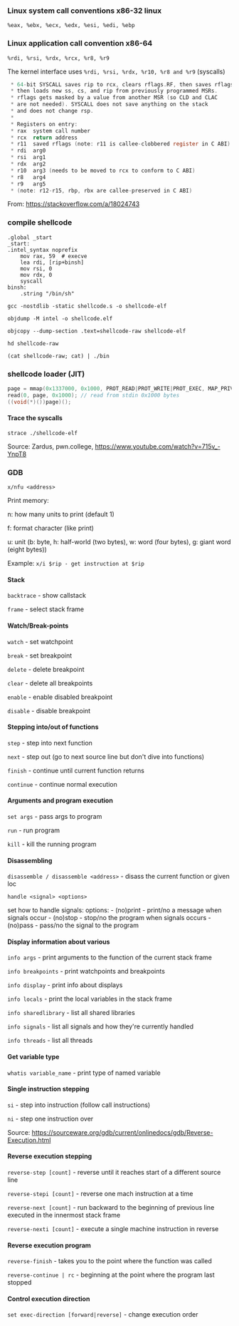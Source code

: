 ### Linux system call conventions x86-32 linux

`%eax, %ebx, %ecx, %edx, %esi, %edi, %ebp`

### Linux application call convention x86-64

`%rdi, %rsi, %rdx, %rcx, %r8, %r9`

The kernel interface uses `%rdi, %rsi, %rdx, %r10, %r8 and %r9` (syscalls)

```c
 * 64-bit SYSCALL saves rip to rcx, clears rflags.RF, then saves rflags to r11,
 * then loads new ss, cs, and rip from previously programmed MSRs.
 * rflags gets masked by a value from another MSR (so CLD and CLAC
 * are not needed). SYSCALL does not save anything on the stack
 * and does not change rsp.
 *
 * Registers on entry:
 * rax  system call number
 * rcx  return address
 * r11  saved rflags (note: r11 is callee-clobbered register in C ABI)
 * rdi  arg0
 * rsi  arg1
 * rdx  arg2
 * r10  arg3 (needs to be moved to rcx to conform to C ABI)
 * r8   arg4
 * r9   arg5
 * (note: r12-r15, rbp, rbx are callee-preserved in C ABI)
```

From: https://stackoverflow.com/a/18024743

### compile shellcode

```
.global _start
_start:
.intel_syntax noprefix
	mov rax, 59  # execve
	lea rdi, [rip+binsh]
	mov rsi, 0
	mov rdx, 0
	syscall
binsh:
	.string "/bin/sh"
```

`gcc -nostdlib -static shellcode.s -o shellcode-elf`

`objdump -M intel -o shellcode.elf`

`objcopy --dump-section .text=shellcode-raw shellcode-elf`

`hd shellcode-raw`

`(cat shellcode-raw; cat) | ./bin`

### shellcode loader (JIT)

```c
page = mmap(0x1337000, 0x1000, PROT_READ|PROT_WRITE|PROT_EXEC, MAP_PRIVATE|MAP_ANON, 0, 0);
read(0, page, 0x1000); // read from stdin 0x1000 bytes
((void(*)())page)();
```

#### Trace the syscalls

`strace ./shellcode-elf`

Source: Zardus, pwn.college, https://www.youtube.com/watch?v=715v_-YnpT8

### GDB

`x/nfu <address>`

Print memory:

n: how many units to print (default 1)

f: format character (like print)

u: unit (b: byte, h: half-world (two bytes), w: word (four bytes), g: giant word (eight bytes))

Example: `x/i $rip - get instruction at $rip`

#### Stack

`backtrace` - show callstack

`frame` - select stack frame

#### Watch/Break-points

`watch` - set watchpoint

`break` - set breakpoint

`delete` - delete breakpoint

`clear` - delete all breakpoints

`enable` - enable disabled breakpoint

`disable` - disable breakpoint

#### Stepping into/out of functions

`step` - step into next function

`next` - step out (go to next source line but don't dive into functions)

`finish` - continue until current function returns

`continue` - continue normal execution

#### Arguments and program execution

`set args` - pass args to program

`run` - run program

`kill` - kill the running program

#### Disassembling

`disassemble / disassemble <address>` - disass the current function or given loc

`handle <signal> <options>`

set how to handle signals:
options: - (no)print - print/no a message when signals occur - (no)stop - stop/no the program when signals occurs - (no)pass - pass/no the signal to the program

#### Display information about various

`info args` - print arguments to the function of the current stack frame

`info breakpoints` - print watchpoints and breakpoints

`info display` - print info about displays

`info locals` - print the local variables in the stack frame

`info sharedlibrary` - list all shared libraries

`info signals` - list all signals and how they're currently handled

`info threads` - list all threads

#### Get variable type

`whatis variable_name` - print type of named variable

#### Single instruction stepping

`si` - step into instruction (follow call instructions)

`ni` - step one instruction over

Source: https://sourceware.org/gdb/current/onlinedocs/gdb/Reverse-Execution.html

#### Reverse execution stepping

`reverse-step [count]` - reverse until it reaches start of a different source line

`reverse-stepi [count]` - reverse one mach instruction at a time

`reverse-next [count]` - run backward to the beginning of previous line executed in the innermost stack frame

`reverse-nexti [count]` - execute a single machine instruction in reverse

#### Reverse execution program

`reverse-finish` - takes you to the point where the function was called

`reverse-continue | rc` - beginning at the point where the program last stopped

#### Control execution direction

`set exec-direction [forward|reverse]` - change execution order
